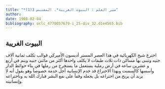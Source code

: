 ```yaml
---
title: "*سير العلم : البيوت الغريبة*. المقتبس 3(1)"
author: 
date: 1908-02-04
bibliography: oclc_4770057679-i_25-div_32.d1e4565.bib
---
```




##  البيوت الغريبة 


 اخترع  شيخ الكهربائية  في هذا العصر  المستر  أديسون  الأميركي قوالب تكلف  ثمانية آلاف  جنيه وتبنى بها مساكن ذات  ثلاث  طبقات لا يكلف واحدها أكثر من مائتي جنيه ويتم في  أربع  و  عشرين  ساعة في أرض رملية يستعمل ما يستخرج من رملها في بناء حوائط الدار وأسسها كالسمنت وبهذا الاختراع قد خدم الإنسانية أجل خدمة خصوصاً وهو يقول أنه لا يريد أن يربح من اختراعه بل يجعله وقفاً على نفع البشر فبارك الله به وباختراعه وإنسانيته. 
